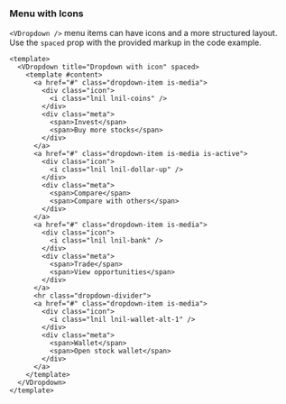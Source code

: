 ### Menu with Icons

`<VDropdown />` menu items can have icons and a more structured layout.
Use the `spaced` prop with the provided markup in the code example.

<!--code-->

```vue
<template>
  <VDropdown title="Dropdown with icon" spaced>
    <template #content>
      <a href="#" class="dropdown-item is-media">
        <div class="icon">
          <i class="lnil lnil-coins" />
        </div>
        <div class="meta">
          <span>Invest</span>
          <span>Buy more stocks</span>
        </div>
      </a>
      <a href="#" class="dropdown-item is-media is-active">
        <div class="icon">
          <i class="lnil lnil-dollar-up" />
        </div>
        <div class="meta">
          <span>Compare</span>
          <span>Compare with others</span>
        </div>
      </a>
      <a href="#" class="dropdown-item is-media">
        <div class="icon">
          <i class="lnil lnil-bank" />
        </div>
        <div class="meta">
          <span>Trade</span>
          <span>View opportunities</span>
        </div>
      </a>
      <hr class="dropdown-divider">
      <a href="#" class="dropdown-item is-media">
        <div class="icon">
          <i class="lnil lnil-wallet-alt-1" />
        </div>
        <div class="meta">
          <span>Wallet</span>
          <span>Open stock wallet</span>
        </div>
      </a>
    </template>
  </VDropdown>
</template>
```

<!--/code-->

<!--example-->

<VField horizontal style="gap: 0.5rem;">
  <VControl>
    <VDropdown title="Dropdown with icon" spaced>
      <template #content>
        <a href="#" class="dropdown-item is-media">
          <div class="icon">
            <i class="lnil lnil-coins"></i>
          </div>
          <div class="meta">
            <span>Invest</span>
            <span>Buy more stocks</span>
          </div>
        </a>
        <a href="#" class="dropdown-item is-media is-active">
          <div class="icon">
            <i class="lnil lnil-dollar-up"></i>
          </div>
          <div class="meta">
            <span>Compare</span>
            <span>Compare with others</span>
          </div>
        </a>
        <a href="#" class="dropdown-item is-media">
          <div class="icon">
            <i class="lnil lnil-bank"></i>
          </div>
          <div class="meta">
            <span>Trade</span>
            <span>View opportunities</span>
          </div>
        </a>
        <hr class="dropdown-divider" />
        <a href="#" class="dropdown-item is-media">
          <div class="icon">
            <i class="lnil lnil-wallet-alt-1"></i>
          </div>
          <div class="meta">
            <span>Wallet</span>
            <span>Open stock wallet</span>
          </div>
        </a>
      </template>
    </VDropdown>
  </VControl>

  <VControl>
    <VDropdown title="With unicons" spaced>
      <template #content>
        <a href="#" class="dropdown-item is-media">
          <div class="icon">
            <i class="iconify" data-icon="uil:pagelines"></i>
          </div>
          <div class="meta">
            <span>Invest</span>
            <span>Buy more stocks</span>
          </div>
        </a>
        <a href="#" class="dropdown-item is-media is-active">
          <div class="icon">
            <i class="iconify" data-icon="uil:meeting-board"></i>
          </div>
          <div class="meta">
            <span>Compare</span>
            <span>Compare with others</span>
          </div>
        </a>
        <a href="#" class="dropdown-item is-media">
          <div class="icon">
            <i class="iconify" data-icon="uil:social-distancing"></i>
          </div>
          <div class="meta">
            <span>Trade</span>
            <span>View opportunities</span>
          </div>
        </a>
        <hr class="dropdown-divider" />
        <a href="#" class="dropdown-item is-media">
          <div class="icon">
            <i class="iconify" data-icon="uil:palette"></i>
          </div>
          <div class="meta">
            <span>Wallet</span>
            <span>Open stock wallet</span>
          </div>
        </a>
      </template>
    </VDropdown>
  </VControl>
</VField>

<!--/example-->
